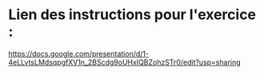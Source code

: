 # Lien des instructions pour l'exercice : 

https://docs.google.com/presentation/d/1-4eLLvtsLMdsqpgfXV1n_2BScdg9oUHxIQBZohzSTr0/edit?usp=sharing


